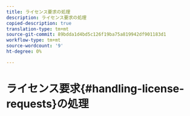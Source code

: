 ```yaml
---
title: ライセンス要求の処理
description: ライセンス要求の処理
copied-description: true
translation-type: tm+mt
source-git-commit: 89bdda1d4bd5c126f19ba75a819942df901183d1
workflow-type: tm+mt
source-wordcount: '9'
ht-degree: 0%

---
```



# ライセンス要求{#handling-license-requests}の処理

